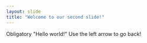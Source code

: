 ```yaml
---
layout: slide
title: "Welcome to our second slide!"
---
```

Obligatory "Hello world!"
Use the left arrow to go back!
